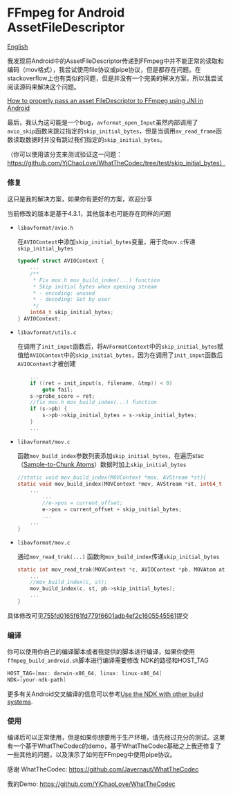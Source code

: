 # FFmpeg for Android AssetFileDescriptor

[English](README_EN.md)

我发现将Android中的AssetFileDescriptor传递到FFmpeg中并不能正常的读取和编码（mov格式），我尝试使用file协议或pipe协议，但是都存在问题。在stackoverflow上也有类似的问题，但是并没有一个完美的解决方案，所以我尝试阅读源码来解决这个问题。

[How to properly pass an asset FileDescriptor to FFmpeg using JNI in Android](https://stackoverflow.com/questions/24701029/how-to-properly-pass-an-asset-filedescriptor-to-ffmpeg-using-jni-in-android)

最后，我认为这可能是一个bug，`avformat_open_Input`虽然内部调用了`avio_skip`函数来跳过指定的`skip_initial_bytes`，但是当调用`av_read_frame`函数读取数据时并没有跳过我们指定的`skip_initial_bytes`。

（你可以使用该分支来测试验证这一问题：https://github.com/YiChaoLove/WhatTheCodec/tree/test/skip_initial_bytes）

### 修复

这只是我的解决方案，如果你有更好的方案，欢迎分享

当前修改的版本是基于4.3.1，其他版本也可能存在同样的问题

* `libavformat/avio.h`

  在`AVIOContext`中添加`skip_initial_bytes`变量，用于向`mov.c`传递`skip_initial_bytes`

  ```c
  typedef struct AVIOContext {
      ...
      /**
       * Fix mov.h mov_build_index(...) function
       * Skip initial bytes when opening stream
       * - encoding: unused
       * - decoding: Set by user
       */
      int64_t skip_initial_bytes;
  } AVIOContext;
  ```

* `libavformat/utils.c`

  在调用了`init_input`函数后，将`AVFormatContext`中的`skip_initial_bytes`赋值给`AVIOContext`中的`skip_initial_bytes`，因为在调用了`init_input`函数后`AVIOContext`才被创建

  ```c
      ...
      if ((ret = init_input(s, filename, &tmp)) < 0)
          goto fail;
      s->probe_score = ret;
      //fix mov.h mov_build_index(...) function
      if (s->pb) {
          s->pb->skip_initial_bytes = s->skip_initial_bytes;
      }
      ...
  ```

* `libavformat/mov.c`

  函数`mov_build_index`参数列表添加`skip_initial_bytes`，在遍历stsc（[Sample-to-Chunk Atoms](https://developer.apple.com/library/archive/documentation/QuickTime/QTFF/QTFFChap2/qtff2.html)）数据时加上`skip_initial_bytes`

  ```c
  //static void mov_build_index(MOVContext *mov, AVStream *st){
  static void mov_build_index(MOVContext *mov, AVStream *st, int64_t skip_initial_bytes){
      ...
          ...
          //e->pos = current_offset;
          e->pos = current_offset + skip_initial_bytes;
          ...
      ...
  }
  ```

* `libavformat/mov.c`

  通过`mov_read_trak(...)` 函数向`mov_build_index`传递`skip_initial_bytes`

  ```c
  static int mov_read_trak(MOVContext *c, AVIOContext *pb, MOVAtom atom) {
      ...
      //mov_build_index(c, st);
      mov_build_index(c, st, pb->skip_initial_bytes);
      ...
  }
  ```

具体修改可见[755fd0165f61fd779f6601adb4ef2c1605545561](https://github.com/YiChaoLove/FFmpegForAndroidAssetFileDescriptor/commit/755fd0165f61fd779f6601adb4ef2c1605545561)提交

### 编译

你可以使用你自己的编译脚本或者我提供的脚本进行编译，如果你使用`ffmpeg_build_android.sh`脚本进行编译需要修改 NDK的路径和HOST_TAG

```c
HOST_TAG=[mac: darwin-x86_64, linux: linux-x86_64]
NDK=[your-ndk-path]
```

更多有关Android交叉编译的信息可以参考[Use the NDK with other build systems](https://developer.android.com/ndk/guides/other_build_systems).

### 使用

编译后可以正常使用，但是如果你想要用于生产环境，请先经过充分的测试。这里有一个基于WhatTheCodec的demo，基于WhatTheCodec基础之上我还修复了一些其他的问题，以及演示了如何在FFmpeg中使用pipe协议。

感谢 WhatTheCodec: https://github.com/Javernaut/WhatTheCodec

我的Demo:  https://github.com/YiChaoLove/WhatTheCodec

